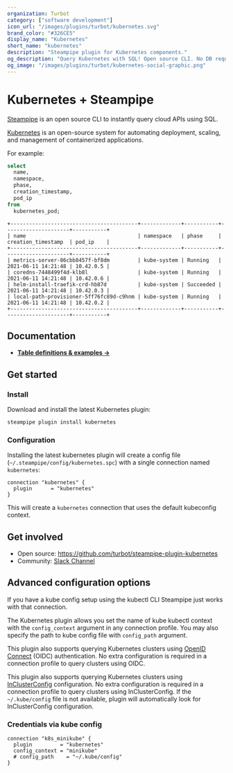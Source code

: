```yaml
---
organization: Turbot
category: ["software development"]
icon_url: "/images/plugins/turbot/kubernetes.svg"
brand_color: "#326CE5"
display_name: "Kubernetes"
short_name: "kubernetes"
description: "Steampipe plugin for Kubernetes components."
og_description: "Query Kubernetes with SQL! Open source CLI. No DB required."
og_image: "/images/plugins/turbot/kubernetes-social-graphic.png"
---
```


# Kubernetes + Steampipe

[Steampipe](https://steampipe.io) is an open source CLI to instantly query cloud APIs using SQL.

[Kubernetes](https://kubernetes.io) is an open-source system for automating deployment, scaling, and management of containerized applications.

For example:

```sql
select
  name,
  namespace,
  phase,
  creation_timestamp,
  pod_ip
from
  kubernetes_pod;
```

```
+-----------------------------------------+-------------+-----------+---------------------+-----------+
| name                                    | namespace   | phase     | creation_timestamp  | pod_ip    |
+-----------------------------------------+-------------+-----------+---------------------+-----------+
| metrics-server-86cbb8457f-bf8dm         | kube-system | Running   | 2021-06-11 14:21:48 | 10.42.0.5 |
| coredns-7448499f4d-klb8l                | kube-system | Running   | 2021-06-11 14:21:48 | 10.42.0.6 |
| helm-install-traefik-crd-hb87d          | kube-system | Succeeded | 2021-06-11 14:21:48 | 10.42.0.3 |
| local-path-provisioner-5ff76fc89d-c9hnm | kube-system | Running   | 2021-06-11 14:21:48 | 10.42.0.2 |
+-----------------------------------------+-------------+-----------+---------------------+-----------+
```

## Documentation

- **[Table definitions & examples →](/plugins/turbot/kubernetes/tables)**

## Get started

### Install

Download and install the latest Kubernetes plugin:

```bash
steampipe plugin install kubernetes
```

### Configuration

Installing the latest kubernetes plugin will create a config file (`~/.steampipe/config/kubernetes.spc`) with a single connection named `kubernetes`:

```hcl
connection "kubernetes" {
  plugin      = "kubernetes"
}
```

This will create a `kubernetes` connection that uses the default kubeconfig context.

## Get involved

- Open source: https://github.com/turbot/steampipe-plugin-kubernetes
- Community: [Slack Channel](https://steampipe.io/community/join)

## Advanced configuration options

If you have a kube config setup using the kubectl CLI Steampipe just works with that connection.

The Kubernetes plugin allows you set the name of kube kubectl context with the `config_context` argument in any connection profile. You may also specify the path to kube config file with `config_path` argument.

This plugin also supports querying Kubernetes clusters using [OpenID Connect](https://kubernetes.io/docs/reference/access-authn-authz/authentication/#openid-connect-tokens) (OIDC) authentication. No extra configuration is required in a connection profile to query clusters using OIDC.

This plugin also supports querying Kubernetes clusters using [InClusterConfig](https://kubernetes.io/docs/tasks/run-application/access-api-from-pod/#accessing-the-api-from-within-a-pod) configuration. No extra configuration is required in a connection profile to query clusters using InClusterConfig. If the `~/.kube/config` file is not available, plugin will automatically look for InClusterConfig configuration.

### Credentials via kube config

```hcl
connection "k8s_minikube" {
  plugin         = "kubernetes"
  config_context = "minikube"
  # config_path    = "~/.kube/config"
}
```
